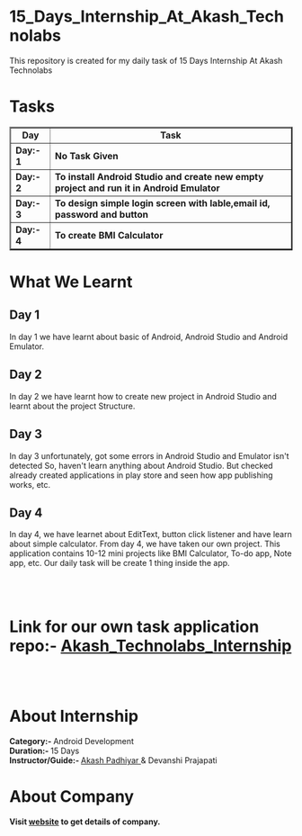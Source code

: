 # 15_Days_Internship_At_Akash_Technolabs
This repository is created for my daily task of 15 Days Internship At Akash Technolabs


# Tasks

<table border="2">
  <tr>
    <td><b><div align="center"> Day </div></b></td>
    <td><b><div align="center"> Task </div></b></td>
  </tr>
  
  <tr>
    <td><b> Day:- 1 </b></td>
    <td><b> No Task Given </b></td>
  </tr>
  
  <tr>
    <td><b> Day:- 2 </b></td>
    <td><b> To install Android Studio and create new empty project and run it in Android Emulator </b></td>
  </tr>
  
  <tr>
    <td><b> Day:- 3 </b></td>
    <td><b> To design simple login screen with lable,email id, password and button </b></td>
  </tr>
  
  <tr>
    <td><b> Day:- 4 </b></td>
    <td><b> To create BMI Calculator </b></td>
  </tr>
</table>


# What We Learnt

## Day 1
<p>In day 1 we have learnt about basic of Android, Android Studio and Android Emulator.</p>

## Day 2
<p>In day 2 we have learnt how to create new project in Android Studio and learnt about the project Structure.</p>

## Day 3
<p>In day 3 unfortunately, got some errors in Android Studio and Emulator isn't detected So, haven't learn anything about Android Studio. But checked already created applications in play store and seen how app publishing works, etc.</p>

## Day 4
<p>In day 4, we have learnet about EditText, button click listener and have learn about simple calculator. From day 4, we have taken our own project. This application contains 10-12 mini projects like BMI Calculator, To-do app, Note app, etc. Our daily task will be create 1 thing inside the app.</p>

<br>
<br>

# Link for our own task application repo:- <a href="https://github.com/DeveloperJayu/Akash_Technolabs_Internship">Akash_Technolabs_Internship</a>

<br>
<br>

# About Internship

<b> Category:- </b> Android Development <br>
<b> Duration:- </b> 15 Days <br>
<b> Instructor/Guide:- </b> <a href="https://www.linkedin.com/in/akashpadhiyar"> Akash Padhiyar </a> & Devanshi Prajapati

# About Company

<b> Visit <a href="http://akashtechnolabs.com/"> website</a> to get details of company.
